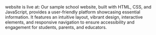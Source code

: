 website is live at:
Our sample school website, built with HTML, CSS, and JavaScript, provides a user-friendly platform showcasing essential information. It features an intuitive layout, vibrant design, interactive elements, and responsive navigation to ensure accessibility and engagement for students, parents, and educators.
